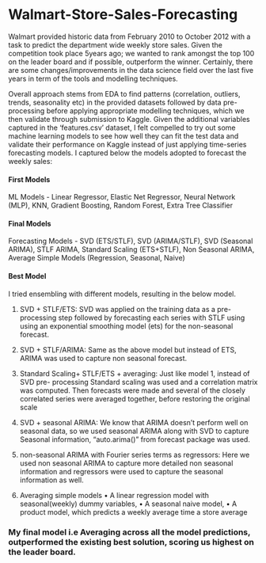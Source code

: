 # Walmart-Store-Sales-Forecasting

Walmart provided historic data from February 2010 to October 2012 with a task to predict the department wide weekly store sales.
Given the competition took place 5years ago; we wanted to rank amongst the top 100 on the leader board and if possible, outperform the winner. Certainly, there are some changes/improvements in the data science field over the last five years in term of the
tools and modelling techniques.

Overall approach stems from EDA to find patterns (correlation, outliers, trends, seasonality etc) in the provided datasets followed by data pre-processing before applying appropriate modelling techniques, which we then validate through submission to Kaggle.
Given the additional variables captured in the ‘features.csv’ dataset, I felt compelled to try out some machine learning models to see how well they can fit the test data and validate their performance on Kaggle instead of just applying time-series forecasting
models. I captured below the models adopted to forecast the weekly sales:

#### First Models
ML Models - Linear Regressor, Elastic Net Regressor, Neural Network (MLP), KNN, Gradient Boosting, Random Forest, Extra Tree Classifier

#### Final Models
Forecasting Models - SVD (ETS/STLF), SVD (ARIMA/STLF), SVD (Seasonal ARIMA), STLF ARIMA, Standard Scaling (ETS+STLF), Non Seasonal ARIMA, Average Simple Models (Regression, Seasonal, Naive)

#### Best Model
I tried ensembling with different models, resulting in the below model.

1. SVD + STLF/ETS: SVD was applied on the training data as a pre-processing step
followed by forecasting each series with STLF using using an exponential smoothing
model (ets) for the non-seasonal forecast.

2. SVD + STLF/ARIMA: Same as the above model but instead of ETS, ARIMA was used to
capture non seasonal forecast.

3. Standard Scaling+ STLF/ETS + averaging: Just like model 1, instead of SVD pre-
processing Standard scaling was used and a correlation matrix was computed. Then
forecasts were made and several of the closely correlated series were averaged
together, before restoring the original scale

4. SVD + seasonal ARIMA: We know that ARIMA doesn’t perform well on seasonal data,
so we used seasonal ARIMA along with SVD to capture Seasonal information,
“auto.arima()” from forecast package was used.

5. non-seasonal ARIMA with Fourier series terms as regressors: Here we used non
seasonal ARIMA to capture more detailed non seasonal information and regressors
were used to capture the seasonal information as well.

6. Averaging simple models
• A linear regression model with seasonal(weekly) dummy variables,
• A seasonal naive model,
• A product model, which predicts a weekly average time a store average

### My final model i.e Averaging across all the model predictions, outperformed the existing best solution, scoring us highest on the leader board.
